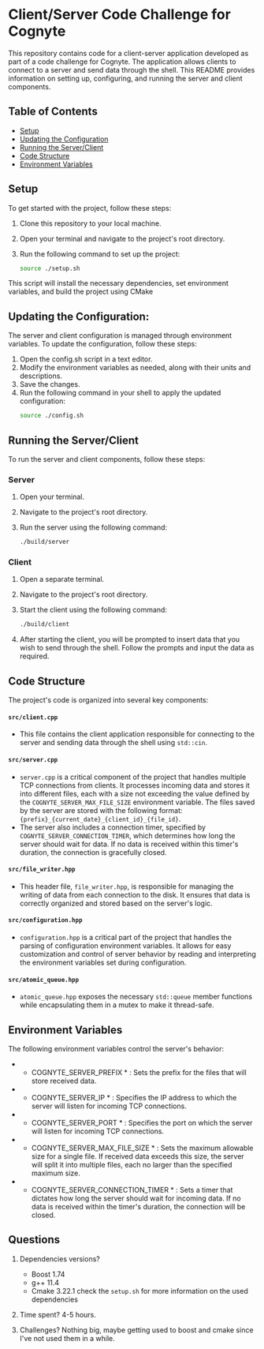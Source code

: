 # Client/Server Code Challenge for Cognyte 

This repository contains code for a client-server application developed as part of a code challenge for Cognyte. The application allows clients to connect to a server and send data through the shell. This README provides information on setting up, configuring, and running the server and client components.

## Table of Contents
- [Setup](#setup)
- [Updating the Configuration](#updating-the-configuration)
- [Running the Server/Client](#running-the-serverclient)
- [Code Structure](#code-structure)
- [Environment Variables](#environment-variables)

## Setup
To get started with the project, follow these steps:

1. Clone this repository to your local machine.
2. Open your terminal and navigate to the project's root directory.
3. Run the following command to set up the project:

   ```bash
   source ./setup.sh
   ```

This script will install the necessary dependencies, set environment variables, and build the project using CMake

## Updating the Configuration:

The server and client configuration is managed through environment variables. To update the configuration, follow these steps:

1. Open the config.sh script in a text editor.
2. Modify the environment variables as needed, along with their units and descriptions.
3. Save the changes.
4. Run the following command in your shell to apply the updated configuration:
    ```bash
    source ./config.sh
    ```

## Running the Server/Client

To run the server and client components, follow these steps:

### Server

1. Open your terminal.
2. Navigate to the project's root directory.
3. Run the server using the following command:

   ```bash
   ./build/server
   ```

### Client 
1. Open a separate terminal.
2. Navigate to the project's root directory.
3. Start the client using the following command:

   ```bash
   ./build/client
   ```

4. After starting the client, you will be prompted to insert data that you wish to send through the shell. Follow the prompts and input the data as required.


## Code Structure

The project's code is organized into several key components:

#### `src/client.cpp`

- This file contains the client application responsible for connecting to the server and sending data through the shell using `std::cin`.

#### `src/server.cpp`

- `server.cpp` is a critical component of the project that handles multiple TCP connections from clients. It processes incoming data and stores it into different files, each with a size not exceeding the value defined by the `COGNYTE_SERVER_MAX_FILE_SIZE` environment variable.
   The files saved by the server are stored with the following format: `{prefix}_{current_date}_{client_id}_{file_id}`.
- The server also includes a connection timer, specified by `COGNYTE_SERVER_CONNECTION_TIMER`, which determines how long the server should wait for data. If no data is received within this timer's duration, the connection is gracefully closed.

#### `src/file_writer.hpp`

- This header file, `file_writer.hpp`, is responsible for managing the writing of data from each connection to the disk. It ensures that data is correctly organized and stored based on the server's logic.

#### `src/configuration.hpp`

- `configuration.hpp` is a critical part of the project that handles the parsing of configuration environment variables. It allows for easy customization and control of server behavior by reading and interpreting the environment variables set during configuration.

#### `src/atomic_queue.hpp`

- `atomic_queue.hpp` exposes the necessary `std::queue` member functions while encapsulating them in a mutex to make it thread-safe.

## Environment Variables
The following environment variables control the server's behavior:

- * COGNYTE_SERVER_PREFIX * : Sets the prefix for the files that will store received data.
- * COGNYTE_SERVER_IP * : Specifies the IP address to which the server will listen for incoming TCP connections.
- * COGNYTE_SERVER_PORT * : Specifies the port on which the server will listen for incoming TCP connections.
- * COGNYTE_SERVER_MAX_FILE_SIZE * : Sets the maximum allowable size for a single file. If received data exceeds this size, the server will split it into multiple files, each no larger than the specified maximum size.
- * COGNYTE_SERVER_CONNECTION_TIMER * : Sets a timer that dictates how long the server should wait for incoming data. If no data is received within the timer's duration, the connection will be closed.

## Questions

1. Dependencies versions? 
   - Boost 1.74
   - g++ 11.4
   - Cmake 3.22.1
   check the `setup.sh` for more information on the used dependencies

2. Time spent? 4-5 hours.

3. Challenges? Nothing big, maybe getting used to boost and cmake since I've not used them in a while.